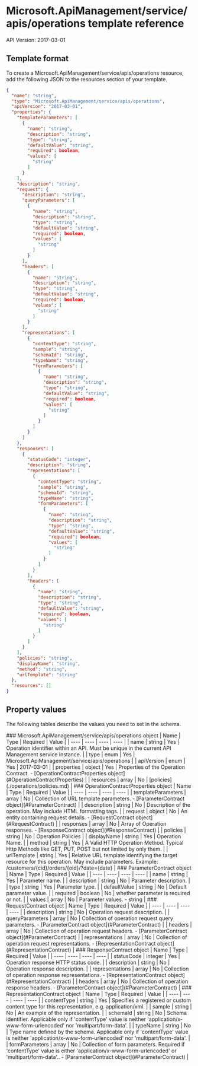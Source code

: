 # Microsoft.ApiManagement/service/apis/operations template reference
API Version: 2017-03-01
## Template format

To create a Microsoft.ApiManagement/service/apis/operations resource, add the following JSON to the resources section of your template.

```json
{
  "name": "string",
  "type": "Microsoft.ApiManagement/service/apis/operations",
  "apiVersion": "2017-03-01",
  "properties": {
    "templateParameters": [
      {
        "name": "string",
        "description": "string",
        "type": "string",
        "defaultValue": "string",
        "required": boolean,
        "values": [
          "string"
        ]
      }
    ],
    "description": "string",
    "request": {
      "description": "string",
      "queryParameters": [
        {
          "name": "string",
          "description": "string",
          "type": "string",
          "defaultValue": "string",
          "required": boolean,
          "values": [
            "string"
          ]
        }
      ],
      "headers": [
        {
          "name": "string",
          "description": "string",
          "type": "string",
          "defaultValue": "string",
          "required": boolean,
          "values": [
            "string"
          ]
        }
      ],
      "representations": [
        {
          "contentType": "string",
          "sample": "string",
          "schemaId": "string",
          "typeName": "string",
          "formParameters": [
            {
              "name": "string",
              "description": "string",
              "type": "string",
              "defaultValue": "string",
              "required": boolean,
              "values": [
                "string"
              ]
            }
          ]
        }
      ]
    },
    "responses": [
      {
        "statusCode": "integer",
        "description": "string",
        "representations": [
          {
            "contentType": "string",
            "sample": "string",
            "schemaId": "string",
            "typeName": "string",
            "formParameters": [
              {
                "name": "string",
                "description": "string",
                "type": "string",
                "defaultValue": "string",
                "required": boolean,
                "values": [
                  "string"
                ]
              }
            ]
          }
        ],
        "headers": [
          {
            "name": "string",
            "description": "string",
            "type": "string",
            "defaultValue": "string",
            "required": boolean,
            "values": [
              "string"
            ]
          }
        ]
      }
    ],
    "policies": "string",
    "displayName": "string",
    "method": "string",
    "urlTemplate": "string"
  },
  "resources": []
}
```
## Property values

The following tables describe the values you need to set in the schema.

<a id="Microsoft.ApiManagement/service/apis/operations" />
### Microsoft.ApiManagement/service/apis/operations object
|  Name | Type | Required | Value |
|  ---- | ---- | ---- | ---- |
|  name | string | Yes | Operation identifier within an API. Must be unique in the current API Management service instance. |
|  type | enum | Yes | Microsoft.ApiManagement/service/apis/operations |
|  apiVersion | enum | Yes | 2017-03-01 |
|  properties | object | Yes | Properties of the Operation Contract. - [OperationContractProperties object](#OperationContractProperties) |
|  resources | array | No | [policies](./operations/policies.md) |


<a id="OperationContractProperties" />
### OperationContractProperties object
|  Name | Type | Required | Value |
|  ---- | ---- | ---- | ---- |
|  templateParameters | array | No | Collection of URL template parameters. - [ParameterContract object](#ParameterContract) |
|  description | string | No | Description of the operation. May include HTML formatting tags. |
|  request | object | No | An entity containing request details. - [RequestContract object](#RequestContract) |
|  responses | array | No | Array of Operation responses. - [ResponseContract object](#ResponseContract) |
|  policies | string | No | Operation Policies |
|  displayName | string | Yes | Operation Name. |
|  method | string | Yes | A Valid HTTP Operation Method. Typical Http Methods like GET, PUT, POST but not limited by only them. |
|  urlTemplate | string | Yes | Relative URL template identifying the target resource for this operation. May include parameters. Example: /customers/{cid}/orders/{oid}/?date={date} |


<a id="ParameterContract" />
### ParameterContract object
|  Name | Type | Required | Value |
|  ---- | ---- | ---- | ---- |
|  name | string | Yes | Parameter name. |
|  description | string | No | Parameter description. |
|  type | string | Yes | Parameter type. |
|  defaultValue | string | No | Default parameter value. |
|  required | boolean | No | whether parameter is required or not. |
|  values | array | No | Parameter values. - string |


<a id="RequestContract" />
### RequestContract object
|  Name | Type | Required | Value |
|  ---- | ---- | ---- | ---- |
|  description | string | No | Operation request description. |
|  queryParameters | array | No | Collection of operation request query parameters. - [ParameterContract object](#ParameterContract) |
|  headers | array | No | Collection of operation request headers. - [ParameterContract object](#ParameterContract) |
|  representations | array | No | Collection of operation request representations. - [RepresentationContract object](#RepresentationContract) |


<a id="ResponseContract" />
### ResponseContract object
|  Name | Type | Required | Value |
|  ---- | ---- | ---- | ---- |
|  statusCode | integer | Yes | Operation response HTTP status code. |
|  description | string | No | Operation response description. |
|  representations | array | No | Collection of operation response representations. - [RepresentationContract object](#RepresentationContract) |
|  headers | array | No | Collection of operation response headers. - [ParameterContract object](#ParameterContract) |


<a id="RepresentationContract" />
### RepresentationContract object
|  Name | Type | Required | Value |
|  ---- | ---- | ---- | ---- |
|  contentType | string | Yes | Specifies a registered or custom content type for this representation, e.g. application/xml. |
|  sample | string | No | An example of the representation. |
|  schemaId | string | No | Schema identifier. Applicable only if 'contentType' value is neither 'application/x-www-form-urlencoded' nor 'multipart/form-data'. |
|  typeName | string | No | Type name defined by the schema. Applicable only if 'contentType' value is neither 'application/x-www-form-urlencoded' nor 'multipart/form-data'. |
|  formParameters | array | No | Collection of form parameters. Required if 'contentType' value is either 'application/x-www-form-urlencoded' or 'multipart/form-data'.. - [ParameterContract object](#ParameterContract) |

